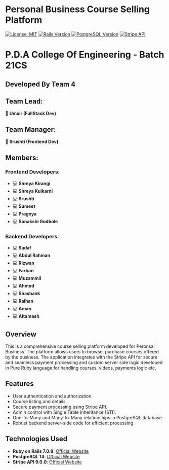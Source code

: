# Personal Business Course Selling Platform

[![License: MIT](https://img.shields.io/badge/License-MIT-yellow.svg)](https://opensource.org/licenses/MIT)
[![Rails Version](https://img.shields.io/badge/Rails-7.0.8-red.svg)](https://rubyonrails.org/)
[![PostgreSQL Version](https://img.shields.io/badge/PostgreSQL-14.10-blue.svg)](https://www.postgresql.org/)
[![Stripe API](https://img.shields.io/badge/Stripe%20API-9.0.0-green.svg)](https://stripe.com/)

# P.D.A College Of Engineering - Batch 21CS

## Developed By Team 4

## Team Lead:

🚀 **Umair (FullStack Dev)**

## Team Manager:

🎨 **Srushti (Frontend Dev)**

## Members:

### Frontend Developers:

- 💻 **Shreya Kirangi**
- 💻 **Shreya Kulkarni**
- 💻 **Srushti**
- 💻 **Sumeet**
- 💻 **Pragnya**
- 💻 **Sonakshi Godbole**

### Backend Developers:

- 💻 **Sadaf**
- 💻 **Abdul Rahman**
- 💻 **Rizwan**
- 💻 **Farhan**
- 💻 **Muzammil**
- 💻 **Ahmed**
- 💻 **Shashank**
- 💻 **Raihan**
- 💻 **Aman**
- 💻 **Altamash**

## Overview

This is a comprehensive course selling platform developed for Peronsal Business. The platform allows users to browse, purchase courses offered by the business. The application integrates with the Stripe API for secure and seamless payment processing and custom server side logic developed in Pure Ruby language for handling courses, videos, payments logic etc.

## Features

- User authentication and authorization.
- Course listing and details.
- Secure payment processing using Stripe API.
- Admin control with Single Table Inheritance (STI).
- One-to-Many and Many-to-Many relationships in PostgreSQL database.
- Robust backend server-side code for efficient processing.

## Technologies Used

- **Ruby on Rails 7.0.8**: [Official Website](https://rubyonrails.org/)
- **PostgreSQL 14**: [Official Website](https://www.postgresql.org/)
- **Stripe API 9.0.0**: [Official Website](https://stripe.com/)
